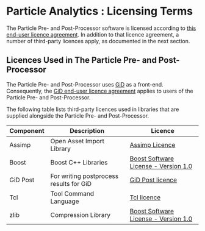 # Particle Analytics : Licensing Terms

The Particle Pre- and Post-Processor software is licensed according to [this end-user licence agreement](licensing/particle_analytics_licence.md).  In addition to that licence agreement, a number of third-party licences apply, as documented in the next section.

## Licences Used in The Particle Pre- and Post-Processor

The Particle Pre- and Post-Processor uses [GiD](http://www.gidhome.com/) as a front-end.  Consequently, the [GiD end-user licence agreement](licensing/third_party/gid_frontend_licence.txt) applies to users of the Particle Pre- and Post-Processor.

The following table lists third-party licences used in libraries that are supplied alongside the Particle Pre- and Post-Processor.

Component | Description | Licence
----------|-------------|---------
Assimp | Open Asset Import Library | [Assimp Licence](licensing/third_party/assimp_licence.md)
Boost | Boost C++ Libraries | [Boost Software License - Version 1.0](licensing/third_party/boost_licence.md)
GiD Post | For writing postprocess results for GiD | [GiD Post licence](licensing/third_party/gidpost_licence.md)
Tcl | Tool Command Language | [Tcl licence](licensing/third_party/tcl_licence.md)
zlib | Compression Library | [Boost Software License - Version 1.0](licensing/third_party/zlib_licence.md)



